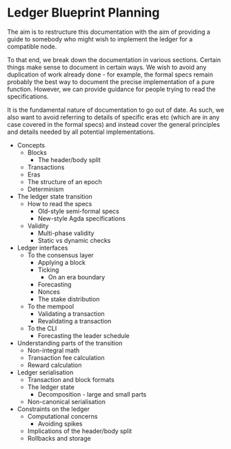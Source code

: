 # Ledger Blueprint Planning

The aim is to restructure this documentation with the aim of providing a guide
to somebody who might wish to implement the ledger for a compatible node.

To that end, we break down the documentation in various sections. Certain
things make sense to document in certain ways. We wish to avoid any duplication
of work already done - for example, the formal specs remain probably the best
way to document the precise implementation of a pure function. However, we can
provide guidance for people trying to read the specifications.

It is the fundamental nature of documentation to go out of date. As such, we
also want to avoid referring to details of specific eras etc (which are in any
case covered in the formal specs) and instead cover the general principles and
details needed by all potential implementations.

- Concepts
  - Blocks
    - The header/body split
  - Transactions
  - Eras
  - The structure of an epoch
  - Determinism
- The ledger state transition
  - How to read the specs
    - Old-style semi-formal specs
    - New-style Agda specifications
  - Validity
    - Multi-phase validity
    - Static vs dynamic checks
- Ledger interfaces
  - To the consensus layer
    - Applying a block
    - Ticking
      - On an era boundary
    - Forecasting
    - Nonces
    - The stake distribution
  - To the mempool
    - Validating a transaction
    - Revalidating a transaction
  - To the CLI
    - Forecasting the leader schedule
- Understanding parts of the transition
  - Non-integral math
  - Transaction fee calculation
  - Reward calculation
- Ledger serialisation
  - Transaction and block formats
  - The ledger state
    - Decomposition - large and small parts
  - Non-canonical serialisation
- Constraints on the ledger
  - Computational concerns
    - Avoiding spikes
  - Implications of the header/body split
  - Rollbacks and storage
